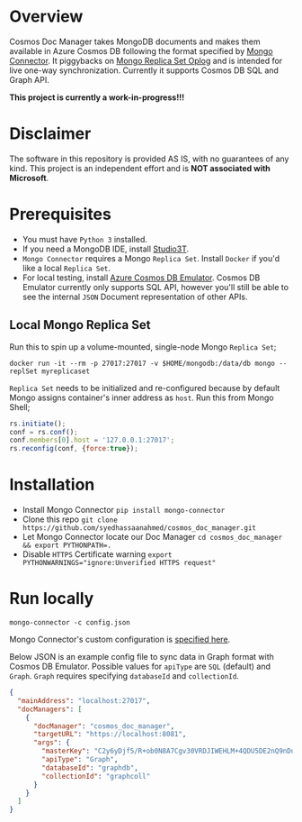 # Overview
Cosmos Doc Manager takes MongoDB documents and makes them available in Azure Cosmos DB following the format specified by [Mongo Connector](https://github.com/mongodb-labs/mongo-connector/wiki/Writing-Your-Own-DocManager). It piggybacks on [Mongo Replica Set Oplog](https://docs.mongodb.com/manual/core/replica-set-oplog/) and is intended for live one-way synchronization. Currently it supports Cosmos DB SQL and Graph API.

**This project is currently a work-in-progress!!!**

# Disclaimer
The software in this repository is provided AS IS, with no guarantees of any kind. This project is an independent effort and is **NOT associated with Microsoft**.

# Prerequisites
- You must have `Python 3` installed.
- If you need a MongoDB IDE, install [Studio3T](https://studio3t.com/download/).
- `Mongo Connector` requires a Mongo `Replica Set`. Install `Docker` if you'd like a local `Replica Set`.
- For local testing, install [Azure Cosmos DB Emulator](https://docs.microsoft.com/en-us/azure/cosmos-db/local-emulator). Cosmos DB Emulator currently only supports SQL API, however you'll still be able to see the internal `JSON` Document representation of other APIs.

## Local Mongo Replica Set
Run this to spin up a volume-mounted, single-node Mongo `Replica Set`;
```
docker run -it --rm -p 27017:27017 -v $HOME/mongodb:/data/db mongo --replSet myreplicaset
```

`Replica Set` needs to be initialized and re-configured because by default Mongo assigns container's inner address as `host`. Run this from Mongo Shell;
```javascript
rs.initiate(); 
conf = rs.conf();
conf.members[0].host = '127.0.0.1:27017';
rs.reconfig(conf, {force:true});
```

# Installation
- Install Mongo Connector `pip install mongo-connector`
- Clone this repo `git clone https://github.com/syedhassaanahmed/cosmos_doc_manager.git`
- Let Mongo Connector locate our Doc Manager `cd cosmos_doc_manager && export PYTHONPATH=.`
- Disable `HTTPS` Certificate warning `export PYTHONWARNINGS="ignore:Unverified HTTPS request"`

# Run locally
`mongo-connector -c config.json`

Mongo Connector's custom configuration is [specified here](https://github.com/mongodb-labs/mongo-connector/wiki/Configuration-Options). 

Below JSON is an example config file to sync data in Graph format with Cosmos DB Emulator. Possible values for `apiType` are `SQL` (default) and `Graph`. `Graph` requires specifying `databaseId` and `collectionId`.

```json
{
  "mainAddress": "localhost:27017",
  "docManagers": [
    {
      "docManager": "cosmos_doc_manager",
      "targetURL": "https://localhost:8081",
      "args": {
        "masterKey": "C2y6yDjf5/R+ob0N8A7Cgv30VRDJIWEHLM+4QDU5DE2nQ9nDuVTqobD4b8mGGyPMbIZnqyMsEcaGQy67XIw/Jw==",
        "apiType": "Graph",
        "databaseId": "graphdb",
        "collectionId": "graphcoll"
      }
    }
  ]
}
```

